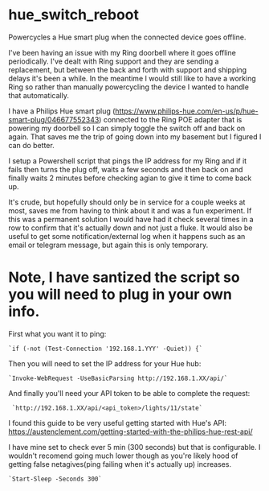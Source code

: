 # hue_switch_reboot
Powercycles a Hue smart plug when the connected device goes offline.


I've been having an issue with my Ring doorbell where it goes offline periodically. I've dealt with Ring support and they are sending a replacement, but between the back and forth with support and shipping delays it's been a while. In the meantime I would still like to have a working Ring so rather than manually powercycling the device I wanted to handle that automatically.

I have a Philips Hue smart plug (https://www.philips-hue.com/en-us/p/hue-smart-plug/046677552343) connected to the Ring POE adapter that is powering my doorbell so I can simply toggle the switch off and back on again. That saves me the trip of going down into my basement but I figured I can do better.

I setup a Powershell script that pings the IP address for my Ring and if it fails then turns the plug off, waits a few seconds and then back on and finally waits 2 minutes before checking agian to give it time to come back up.

It's crude, but hopefully should only be in service for a couple weeks at most, saves me from having to think about it and was a fun experiment. If this was a permanent solution I would have had it check several times in a row to confirm that it's actually down and not just a fluke. It would also be useful to get some notification/external log when it happens such as an email or telegram message, but again this is only temporary.


Note, I have santized the script so you will need to plug in your own info.
============================================================================


First what you want it to ping:

    `if (-not (Test-Connection '192.168.1.YYY' -Quiet)) {`
    
Then you will need to set the IP address for your Hue hub:

    `Invoke-WebRequest -UseBasicParsing http://192.168.1.XX/api/`

And finally you'll need your API token to be able to complete the request:

     `http://192.168.1.XX/api/<api_token>/lights/11/state`
     
I found this guide to be very useful getting started with Hue's API: https://austenclement.com/getting-started-with-the-philips-hue-rest-api/

I have mine set to check ever 5 min (300 seconds) but that is configurable. I wouldn't recomend going much lower though as you're likely hood of getting false netagives(ping failing when it's actually up) increases.

    `Start-Sleep -Seconds 300`

